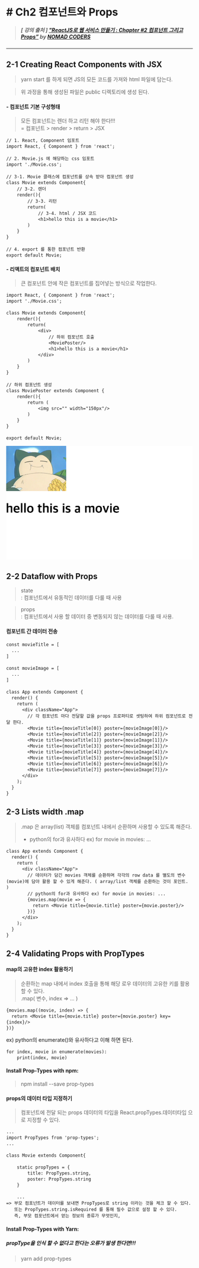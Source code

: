 # # Ch2 컴포넌트와 Props

> ##### [ 강의 출처 ] ["ReactJS로 웹 서비스 만들기 : Chapter #2 컴포넌트 그리고 Props”](https://academy.nomadcoders.co/courses/enrolled/216871) by [NOMAD CODERS](https://academy.nomadcoders.co/)

----

## 2-1 Creating React Components with JSX

> yarn start 를 하게 되면 JS의 모든 코드를 가져와 html 파일에 담는다.

> 위 과정을 통해 생성된 파일은 public 디렉토리에 생성 된다.

#### - 컴포넌트 기본 구성형태

> 모든 컴포넌트는 렌더 하고 리턴 해야 한다!!!  
> = 컴포넌트 > render > return > JSX

```
// 1. React, Component 임포트
import React, { Component } from 'react';

// 2. Movie.js 에 해당하는 css 임포트
import './Movie.css';

// 3-1. Movie 클래스에 컴포넌트를 상속 받아 컴포넌트 생성
class Movie extends Component{
    // 3-2. 렌더
    render(){
        // 3-3. 리턴
        return(
            // 3-4. html / JSX 코드
            <h1>hello this is a movie</h1>
        )
    }
}

// 4. export 를 통한 컴포넌트 반환
export default Movie;
```


#### - 리액트의 컴포넌트 배치

> 큰 컴포넌트 안에 작은 컴포넌트를 집어넣는 방식으로 작업한다.

```
import React, { Component } from 'react';
import './Movie.css';

class Movie extends Component{
    render(){
        return(
            <div>
                // 하위 컴포넌트 호출
                <MoviePoster/>
                <h1>hello this is a movie</h1>
            </div>
        )
    }
}

// 하위 컴포넌트 생성
class MoviePoster extends Component {
    render(){
        return (
            <img src="" width="150px"/>
        )
    }
}

export default Movie;
```

![결과물](../../DescImages/ch2-1-001.png)


## 2-2 Dataflow with Props

> state  
 : 컴포넌트에서 유동적인 데이터를 다룰 때 사용

> props  
 : 컴포넌트에서 사용 할 데이터 중 변동되지 않는 데이터를 다룰 때 사용. 

#### 컴포넌트 간 데이터 전송
```
const movieTitle = [
  ...
]

const movieImage = [
  ...
]

class App extends Component {
  render() {
    return (
      <div className="App">
        // 각 컴포넌트 마다 전달할 값을 props 프로퍼티로 셋팅하여 하위 컴포넌트로 전달 한다.
        <Movie title={movieTitle[0]} poster={movieImage[0]}/>
        <Movie title={movieTitle[2]} poster={movieImage[2]}/>
        <Movie title={movieTitle[1]} poster={movieImage[1]}/>
        <Movie title={movieTitle[3]} poster={movieImage[3]}/>
        <Movie title={movieTitle[4]} poster={movieImage[4]}/>
        <Movie title={movieTitle[5]} poster={movieImage[5]}/>
        <Movie title={movieTitle[6]} poster={movieImage[6]}/>
        <Movie title={movieTitle[7]} poster={movieImage[7]}/>
      </div>
    );
  }
}
```

## 2-3 Lists width .map

> .map 은 array(list) 객체를 컴포넌트 내에서 순환하며 사용할 수 있도록 해준다.  
> - python의 for과 유사하다 ex) for movie in movies: ...

```
class App extends Component {
  render() {
    return (
      <div className="App">
        // 데이터가 담긴 movies 객체를 순환하며 각각의 row data 를 별도의 변수(movie)에 담아 활용 할 수 있게 해준다. ( array/list 객체를 순환하는 것이 포인트. )
        // python의 for과 유사하다 ex) for movie in movies: ...
        {movies.map(movie => {
          return <Movie title={movie.title} poster={movie.poster}/>
        })}
      </div>
    );
  }
}
```

## 2-4 Validating Props with PropTypes

#### map의 고유한 index 활용하기

> 순환하는 map 내에서 index 호출을 통해 해당 로우 데이터의 고유한 키를 활용 할 수 있다.  
> .map( 변수, index => ... ) 

```
{movies.map((movie, index) => {
  return <Movie title={movie.title} poster={movie.poster} key={index}/>
})}
```

ex) python의 enumerate()와 유사하다고 이해 하면 된다.
```
for index, movie in enumerate(movies):
    print(index, movie)
```

#### Install Prop-Types with npm:

> npm install --save prop-types 

#### props의 데이터 타입 지정하기

> 컴포넌트에 전달 되는 props 데이터의 타입을 React.propTypes.데이터타입 으로 지정할 수 있다.

```
...
import PropTypes from 'prop-types';
...

class Movie extends Component{

    static propTypes = {
        title: PropTypes.string,
        poster: PropTypes.string
    }

    ...
=> 부모 컴포넌트가 데이터를 보내면 PropTypes로 string 이라는 것을 체크 할 수 있다.
   또는 PropTypes.string.isRequired 를 통해 필수 값으로 설정 할 수 있다.
   즉, 부모 컴포넌트에서 얻는 정보의 종류가 무엇인지, 
```


#### Install Prop-Types with Yarn:

##### propType을 인식 할 수 없다고 한다는 오류가 발생 한다면!!!
> yarn add prop-types
